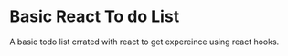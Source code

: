 # Basic React To do List

A basic todo list crrated with react to get expereince using react hooks.
